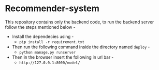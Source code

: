 # Recommender-system

This repository contains only the backend code, to run the backend server follow the steps mentioned below - 

* Install the dependecies using -
  * `pip install -r requirement.txt`
* Then run the following command inside the directory named `deploy` - 
  * `python manage.py runserver`
* Then in the browser insert the following in url bar - 
  * `http://127.0.0.1:8000/model/`
